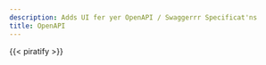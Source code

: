 ```yaml
---
description: Adds UI fer yer OpenAPI / Swaggerrr Specificat'ns
title: OpenAPI
---
```

{{< piratify >}}